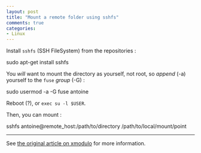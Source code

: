 ```yaml
---
layout: post
title: "Mount a remote folder using sshfs"
comments: true
categories:
- Linux
---
```


Install `sshfs` (SSH FileSystem) from the repositories :

  sudo apt-get install sshfs

You _will_ want to mount the directory as yourself, not root, so _append_ (-a) yourself to the `fuse` _group_ (-G) :

  sudo usermod -a -G fuse antoine

Reboot (?), or `exec su -l $USER`.

Then, you can mount :

  sshfs antoine@remote_host:/path/to/directory /path/to/local/mount/point

---

See [the original article on xmodulo](http://xmodulo.com/2013/04/how-to-mount-remote-directory-over-ssh-on-linux.html) for more information.